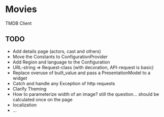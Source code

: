 # Movies

TMDB Client

## TODO

- Add details page (actors, cast and others)
- Move the Constants to ConfigurationProvider
- Add Region and language to the Configuration
- URL-string => Request-class (with decoration, API-request is basic)
- Replace overuse of built_value and pass a PresentationModel to a widget
- Catch and handle any Exception of http requests
- Clarify Theming
- How to parameterize width of an image? still the question... should be calculated once on the page
- localization
- ...
